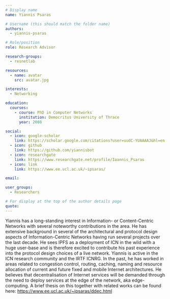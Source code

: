 ```yaml
---
# Display name
name: Yiannis Psaras

# Username (this should match the folder name)
authors:
  - yiannis-psaras

# Role/position
role: Research Advisor

research-groups:
  - resnetlab

resources:
  - name: avatar
    src: avatar.jpg

interests:
  - Networking

education:
  courses:
    - course: PhD in Computer Networks
      institution: Democritus University of Thrace
      year: 2008

social:
  - icon: google-scholar
    link: https://scholar.google.com/citations?user=uudC-YUAAAAJ&hl=en
  - icon: github
    link: https://github.com/yiannisbot
  - icon: researchgate
    link: https://www.researchgate.net/profile/Ioannis_Psaras
  - icon: link
    link: https://www.ee.ucl.ac.uk/~ipsaras/

email:

user_groups:
  - Researchers

# For display at the top of the author details page
quote:
---
```


Yiannis has a long-standing interest in Information- or Content-Centric Networks with several noteworthy contributions in the area. He has extensive background in several of the architectural and protocol design aspects of Information-Centric Networks having run several projects over the last decade. He sees IPFS as a deployment of ICN in the wild with a huge user-base and is therefore excited to contribute his past experience into the protocol design choices of a live network. Yiannis is active in the ICN research community and the IRTF ICNRG. In the past, he has worked in areas related to congestion control, routing, caching, naming and resource allocation of current and future fixed and mobile Internet architectures. He believes that decentralisation of Internet services will be demanded through the need to deploy services at the edge of the network, aka edge-computing. A brief  thesis on this together with related works can be found here: https://www.ee.ucl.ac.uk/~ipsaras/ddec.html
